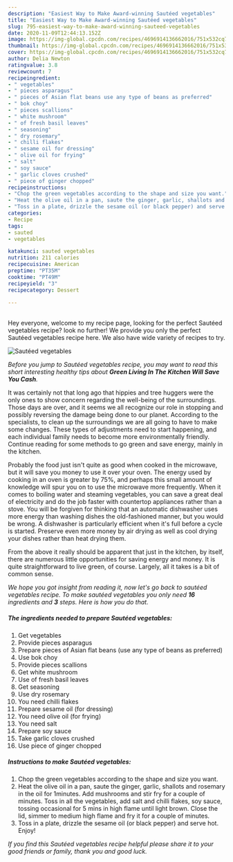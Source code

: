 ```yaml
---
description: "Easiest Way to Make Award-winning Sautéed vegetables"
title: "Easiest Way to Make Award-winning Sautéed vegetables"
slug: 795-easiest-way-to-make-award-winning-sauteed-vegetables
date: 2020-11-09T12:44:13.152Z
image: https://img-global.cpcdn.com/recipes/4696914136662016/751x532cq70/sauteed-vegetables-recipe-main-photo.jpg
thumbnail: https://img-global.cpcdn.com/recipes/4696914136662016/751x532cq70/sauteed-vegetables-recipe-main-photo.jpg
cover: https://img-global.cpcdn.com/recipes/4696914136662016/751x532cq70/sauteed-vegetables-recipe-main-photo.jpg
author: Delia Newton
ratingvalue: 3.8
reviewcount: 7
recipeingredient:
- " vegetables"
- " pieces asparagus"
- " pieces of Asian flat beans use any type of beans as preferred"
- " bok choy"
- " pieces scallions"
- " white mushroom"
- " of fresh basil leaves"
- " seasoning"
- " dry rosemary"
- " chilli flakes"
- " sesame oil for dressing"
- " olive oil for frying"
- " salt"
- " soy sauce"
- " garlic cloves crushed"
- " piece of ginger chopped"
recipeinstructions:
- "Chop the green vegetables according to the shape and size you want."
- "Heat the olive oil in a pan, saute the ginger, garlic, shallots and rosemary in the oil for 1minutes. Add mushrooms and stir fry for a couple of minutes. Toss in all the vegetables, add salt and chilli flakes, soy sauce, tossing occasional for 5 mins in high flame until light brown. Close the lid, simmer to medium high flame and fry it for a couple of minutes."
- "Toss in a plate, drizzle the sesame oil (or black pepper) and serve hot. Enjoy!"
categories:
- Recipe
tags:
- sauted
- vegetables

katakunci: sauted vegetables 
nutrition: 211 calories
recipecuisine: American
preptime: "PT35M"
cooktime: "PT49M"
recipeyield: "3"
recipecategory: Dessert

---
```

<br>
Hey everyone, welcome to my recipe page, looking for the perfect Sautéed vegetables recipe? look no further! We provide you only the perfect Sautéed vegetables recipe here. We also have wide variety of recipes to try.
<br>


![Sautéed vegetables](https://img-global.cpcdn.com/recipes/4696914136662016/751x532cq70/sauteed-vegetables-recipe-main-photo.jpg)

<i>Before you jump to Sautéed vegetables recipe, you may want to read this short interesting healthy tips about 
<strong>Green Living In The Kitchen Will Save You Cash</strong>.</i>
</br>

It was certainly not that long ago that hippies and tree huggers were the only ones to show concern regarding the well-being of the surroundings. Those days are over, and it seems we all recognize our role in stopping and possibly reversing the damage being done to our planet. According to the specialists, to clean up the surroundings we are all going to have to make some changes. These types of adjustments need to start happening, and each individual family needs to become more environmentally friendly. Continue reading for some methods to go green and save energy, mainly in the kitchen.

Probably the food just isn't quite as good when cooked in the microwave, but it will save you money to use it over your oven. The energy used by cooking in an oven is greater by 75%, and perhaps this small amount of knowledge will spur you on to use the microwave more frequently. When it comes to boiling water and steaming vegetables, you can save a great deal of electricity and do the job faster with countertop appliances rather than a stove. You will be forgiven for thinking that an automatic dishwasher uses more energy than washing dishes the old-fashioned manner, but you would be wrong. A dishwasher is particularly efficient when it's full before a cycle is started. Preserve even more money by air drying as well as cool drying your dishes rather than heat drying them.

From the above it really should be apparent that just in the kitchen, by itself, there are numerous little opportunities for saving energy and money. It is quite straightforward to live green, of course. Largely, all it takes is a bit of common sense.


<i>We hope you got insight from reading it, now let's go back to sautéed vegetables recipe. To make sautéed vegetables you only need <strong>16</strong> ingredients and <strong>3</strong> steps. Here is how you do that.
</i>

##### The ingredients needed to prepare Sautéed vegetables:

1. Get  vegetables
1. Provide  pieces asparagus
1. Prepare  pieces of Asian flat beans (use any type of beans as preferred)
1. Use  bok choy
1. Provide  pieces scallions
1. Get  white mushroom
1. Use  of fresh basil leaves
1. Get  seasoning
1. Use  dry rosemary
1. You need  chilli flakes
1. Prepare  sesame oil (for dressing)
1. You need  olive oil (for frying)
1. You need  salt
1. Prepare  soy sauce
1. Take  garlic cloves crushed
1. Use  piece of ginger chopped


##### Instructions to make Sautéed vegetables:

1. Chop the green vegetables according to the shape and size you want.
1. Heat the olive oil in a pan, saute the ginger, garlic, shallots and rosemary in the oil for 1minutes. Add mushrooms and stir fry for a couple of minutes. Toss in all the vegetables, add salt and chilli flakes, soy sauce, tossing occasional for 5 mins in high flame until light brown. Close the lid, simmer to medium high flame and fry it for a couple of minutes.
1. Toss in a plate, drizzle the sesame oil (or black pepper) and serve hot. Enjoy!


<i>If you find this Sautéed vegetables recipe helpful please share it to your good friends or family, thank you and good luck.</i>
